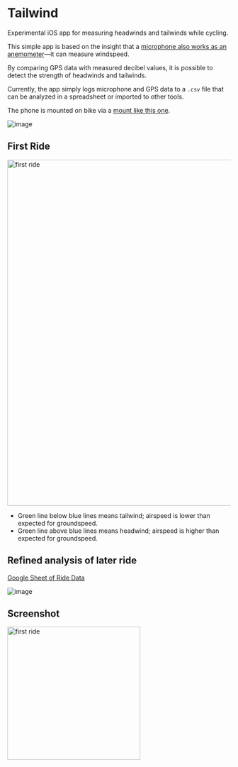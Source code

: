 # Tailwind
Experimental iOS app for measuring headwinds and tailwinds while cycling.

This simple app is based on the insight that a [microphone also works as an anemometer](https://www.youtube.com/watch?v=Ye-C6J7Ku90)—it can measure windspeed. 

By comparing GPS data with measured decibel values, it is possible to detect the strength of headwinds and tailwinds.

Currently, the app simply logs microphone and GPS data to a `.csv` file that can be analyzed in a spreadsheet or imported to other tools. 

The phone is mounted on bike via a [mount like this one](https://www.amazon.com/gp/product/B074CBYVX4/ref=oh_aui_detailpage_o08_s00?ie=UTF8&psc=1).

![image](https://user-images.githubusercontent.com/673455/42014051-77878a8c-7a5d-11e8-839f-a4cb810c5df6.png)


## First Ride
<img width="780" alt="first ride" src="https://user-images.githubusercontent.com/673455/42013725-d98193ce-7a5b-11e8-8df2-de761cd307db.png">

- Green line below blue lines means tailwind; airspeed is lower than expected for groundspeed.
- Green line above blue lines means headwind; airspeed is higher than expected for groundspeed.

## Refined analysis of later ride
[Google Sheet of Ride Data](https://docs.google.com/spreadsheets/d/1NuRT2WWrLtoPws-C2KsLPZbLnIgmoRGPuB6BTQKMl-I/edit?usp=sharing)

![image](https://user-images.githubusercontent.com/673455/42013852-6880bcee-7a5c-11e8-9a53-1094679e04ad.png)


## Screenshot
<img width="300" alt="first ride" src="https://user-images.githubusercontent.com/673455/42013611-5b93a150-7a5b-11e8-91c1-8f38aa0ea757.PNG">


